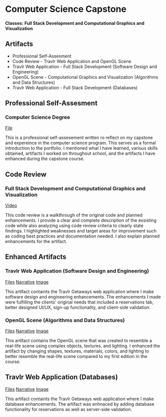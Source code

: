 # Computer Science Capstone

#### Classes: Full Stack Development and Computational Graphics and Visualization

## Artifacts
- Professional Self-Assesment
- Code Review - Travlr Web Application and OpenGL Scene
- Travlr Web Application - Full Stack Development (Software Design and Engineering)
- OpenGL Scene - Computational Graphics and Visualization (Algorithms and Data Structures) 	 			        		
- Travlr Web Application - Full Stack Development (Databases)

## Professional Self-Assesment
### Computer Science Degree
[File](https://github.com/tawil4/tawil4.github.io/blob/main/Professional%20Self-Assessment%C2%A0-%20Adam%20Tawil.docx)

This is a professional self-assesement written ro reflect on my capstone and expereince in the computer science program. This serves as a formal introduction to the portfolio. I mentioned what I have learned, various skills obtained, artifacts I worked on throughout school, and the artifacts I have enhanced during the capstone course. 

## Code Review
### Full Stack Development and Computational Graphics and Visualization
[Video](https://github.com/tawil4/tawil4.github.io/blob/main/Code%20Review%20-%20Adam%20Tawil.mp4)

This code review is a walkthrough of the original code and planned enhancements. I provide a clear and complete description of the exsisting code while also analyzing using code review criteria to clearly state findings. I highlighted weaknesses and target areas for improvement such as coding best practices and documentation needed. I also explain planned enhancements for the artifact. 

## Enhanced Artifacts
### Travlr Web Application (Software Design and Engineering)
[Files](https://github.com/tawil4/tawil4.github.io/tree/main/travlr%20(Enhanced))
[Narrative](https://github.com/tawil4/tawil4.github.io/blob/main/Category%20One%20-%20Software%20Design%20and%20Engineering%20Enhancement%20Narrative.docx)
[Image](https://github.com/tawil4/tawil4.github.io/blob/main/travlrhome.png)

This artifact containts the Travlr Getaways web application where I make software design and engineering enhancements. The enhancements I made were fulfilling the clients' original needs that included a reservations tab, better designed UI/UX, sign-up functionality, and client-side validation.  

### OpenGL Scene (Algorithms and Data Structures)
[Files](https://github.com/tawil4/tawil4.github.io/tree/main/CS330Content%20(Enhanced)/CS330Content)
[Narrative](https://github.com/tawil4/tawil4.github.io/blob/main/Category%20Two%20-%20Alorithms%20and%20Data%20Structures%20Enhancement%20Narrative.docx)
[Image](https://github.com/tawil4/tawil4.github.io/blob/main/opengl_scene.png)

This artifact contains the OpenGL scene that was created to resemble a real-life scene using complex objects, textures, and lighting. I enhanced the artifact by changing shapes, textures, materials, colors, and lighting to better resemble the real-life scene compared to my first edition in the course.  


## Travlr Web Application (Databases)
[Files](https://github.com/tawil4/tawil4.github.io/tree/main/travlr%20(Enhanced))
[Narrative](https://github.com/tawil4/tawil4.github.io/blob/main/Category%20Three%20-%20Databases%20Enhancement%20Narrative.docx)
[Image](https://github.com/tawil4/tawil4.github.io/blob/main/travlr_reservations.png)

This artifact containts the Travlr Getaways web application where I make database enhancements. The artifact was enhnaced by adding database functionality for reservations as well as server-side validation. 
